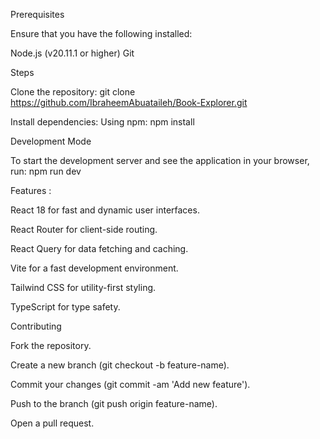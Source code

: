 Prerequisites

Ensure that you have the following installed:

Node.js (v20.11.1 or higher)
Git 

Steps

Clone the repository: git clone https://github.com/IbraheemAbuataileh/Book-Explorer.git 

Install dependencies: Using npm: npm install

Development Mode

To start the development server and see the application in your browser, run: npm run dev 

Features :

React 18 for fast and dynamic user interfaces.

React Router for client-side routing.

React Query for data fetching and caching.

Vite for a fast development environment.

Tailwind CSS for utility-first styling.

TypeScript for type safety.

Contributing

Fork the repository.

Create a new branch (git checkout -b feature-name).

Commit your changes (git commit -am 'Add new feature').

Push to the branch (git push origin feature-name).

Open a pull request.
